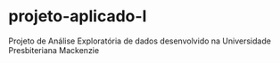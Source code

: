 # projeto-aplicado-I
Projeto de Análise Exploratória de dados desenvolvido na Universidade Presbiteriana Mackenzie
